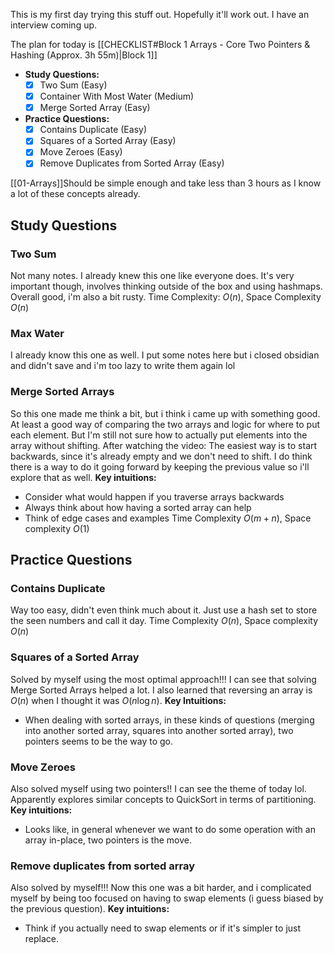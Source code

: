 
This is my first day trying this stuff out. Hopefully it'll work out. I have an interview coming up.

The plan for today is [[CHECKLIST#Block 1 Arrays - Core Two Pointers & Hashing (Approx. 3h 55m)|Block 1]]
- **Study Questions:**
  - [x] Two Sum (Easy)
  - [x] Container With Most Water (Medium)
  - [x] Merge Sorted Array (Easy)
- **Practice Questions:**
  - [x] Contains Duplicate (Easy)
  - [x] Squares of a Sorted Array (Easy)
  - [x] Move Zeroes (Easy)
  - [x] Remove Duplicates from Sorted Array (Easy)

[[01-Arrays]]Should be simple enough and take less than 3 hours as I know a lot of these concepts already.

## Study Questions
### Two Sum
Not many notes. I already knew this one like everyone does. It's very important though, involves thinking outside of the box and using hashmaps. Overall good, i'm also a bit rusty.
Time Complexity: $O(n)$, Space Complexity $O(n)$
### Max Water
I already know this one as well. I put some notes here but i closed obsidian and didn't save and i'm too lazy to write them again lol
### Merge Sorted Arrays 
So this one made me think a bit, but i think i came up with something good. At least a good way of comparing the two arrays and logic for where to put each element. But I'm still not sure how to actually put elements into the array without shifting. After watching the video: The easiest way is to start backwards, since it's already empty and we don't need to shift. I do think there is a way to do it going forward by keeping the previous value so i'll explore that as well.
**Key intuitions:**
- Consider what would happen if you traverse arrays backwards
- Always think about how having a sorted array can help
- Think of edge cases and examples
Time Complexity $O(m + n)$, Space complexity $O(1)$ 
## Practice Questions
### Contains Duplicate
Way too easy, didn't even think much about it. Just use a hash set to store the seen numbers and call it day.
Time Complexity $O(n)$, Space complexity $O(n)$ 
### Squares of a Sorted Array
Solved by myself using the most optimal approach!!!
I can see that solving Merge Sorted Arrays helped a lot. I also learned that reversing an array is $O(n)$ when I thought it was $O(n \log{n})$.
**Key Intuitions:**
- When dealing with sorted arrays, in these kinds of questions (merging into another sorted array, squares into another sorted array), two pointers seems to be the way to go.
### Move Zeroes
Also solved myself using two pointers!! I can see the theme of today lol. Apparently explores similar concepts to QuickSort in terms of partitioning.
**Key intuitions:**
- Looks like, in general whenever we want to do some operation with an array in-place, two pointers is the move.
### Remove duplicates from sorted array
Also solved by myself!!! Now this one was a bit harder, and i complicated myself by being too focused on having to swap elements (i guess biased by the previous question).
**Key intuitions:**
- Think if you actually need to swap elements or if it's simpler to just replace.
